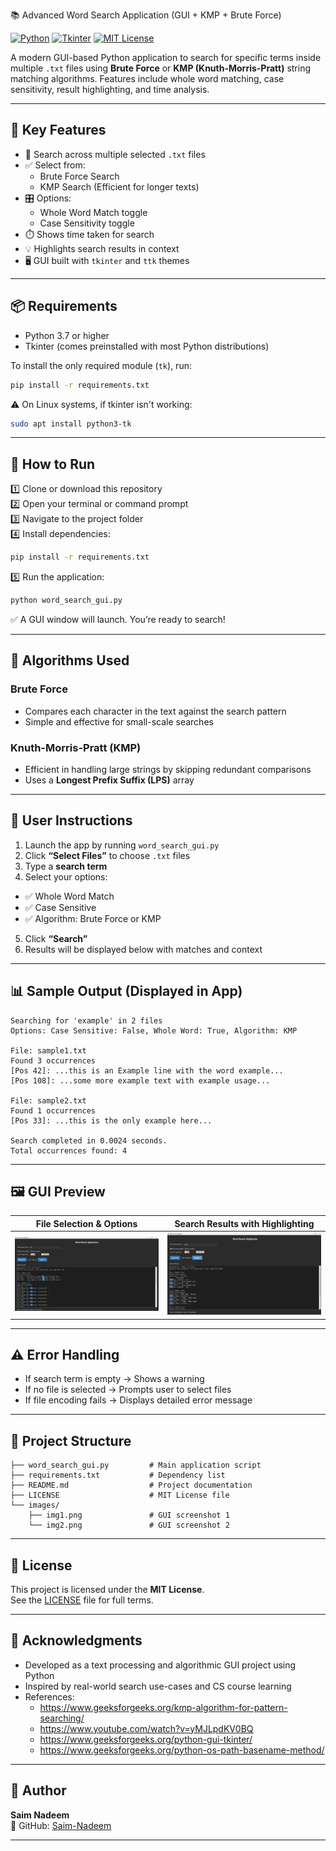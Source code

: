📚 Advanced Word Search Application (GUI + KMP + Brute Force)

[![Python](https://img.shields.io/badge/Built%20with-Python-blue.svg)](https://www.python.org/)
[![Tkinter](https://img.shields.io/badge/GUI-Tkinter-orange.svg)](https://wiki.python.org/moin/TkInter)
[![MIT License](https://img.shields.io/badge/License-MIT-yellow.svg)](LICENSE)

A modern GUI-based Python application to search for specific terms inside multiple `.txt` files using **Brute Force** or **KMP (Knuth-Morris-Pratt)** string matching algorithms. Features include whole word matching, case sensitivity, result highlighting, and time analysis.

---

## 🎯 Key Features

- 🔎 Search across multiple selected `.txt` files
- ✅ Select from:
  - Brute Force Search
  - KMP Search (Efficient for longer texts)
- 🎛️ Options:
  - Whole Word Match toggle
  - Case Sensitivity toggle
- ⏱️ Shows time taken for search
- 💡 Highlights search results in context
- 🖥️ GUI built with `tkinter` and `ttk` themes

---

## 📦 Requirements

- Python 3.7 or higher
- Tkinter (comes preinstalled with most Python distributions)

To install the only required module (`tk`), run:

```bash
pip install -r requirements.txt
```

⚠️ On Linux systems, if tkinter isn't working:

```bash
sudo apt install python3-tk
```

---

## 🚀 How to Run

1️⃣ Clone or download this repository  
2️⃣ Open your terminal or command prompt  
3️⃣ Navigate to the project folder  
4️⃣ Install dependencies:

```bash
pip install -r requirements.txt
```

5️⃣ Run the application:

```bash
python word_search_gui.py
```

✅ A GUI window will launch. You’re ready to search!

---

## 🧠 Algorithms Used

### Brute Force
- Compares each character in the text against the search pattern
- Simple and effective for small-scale searches

### Knuth-Morris-Pratt (KMP)
- Efficient in handling large strings by skipping redundant comparisons
- Uses a **Longest Prefix Suffix (LPS)** array

---

## 🧭 User Instructions

1. Launch the app by running `word_search_gui.py`  
2. Click **“Select Files”** to choose `.txt` files  
3. Type a **search term**  
4. Select your options:
  - ✅ Whole Word Match
  - ✅ Case Sensitive
  - ✅ Algorithm: Brute Force or KMP  
5. Click **“Search”**
6. Results will be displayed below with matches and context

---

## 📊 Sample Output (Displayed in App)

```
Searching for 'example' in 2 files
Options: Case Sensitive: False, Whole Word: True, Algorithm: KMP

File: sample1.txt
Found 3 occurrences
[Pos 42]: ...this is an Example line with the word example...
[Pos 108]: ...some more example text with example usage...

File: sample2.txt
Found 1 occurrences
[Pos 33]: ...this is the only example here...

Search completed in 0.0024 seconds.
Total occurrences found: 4
```

---

## 🖼️ GUI Preview

| File Selection & Options       | Search Results with Highlighting   |
|-------------------------------|------------------------------------|
| ![GUI 1](images/img1.png)     | ![GUI 2](images/img2.png)          |

---

## ⚠️ Error Handling

- If search term is empty → Shows a warning  
- If no file is selected → Prompts user to select files  
- If file encoding fails → Displays detailed error message  

---

## 📁 Project Structure

```
├── word_search_gui.py         # Main application script
├── requirements.txt           # Dependency list
├── README.md                  # Project documentation
├── LICENSE                    # MIT License file
└── images/
    ├── img1.png               # GUI screenshot 1
    └── img2.png               # GUI screenshot 2
```

---

## 🔐 License

This project is licensed under the **MIT License**.  
See the [LICENSE](LICENSE) file for full terms.

---

## 🙌 Acknowledgments

- Developed as a text processing and algorithmic GUI project using Python  
- Inspired by real-world search use-cases and CS course learning  
- References:
  - https://www.geeksforgeeks.org/kmp-algorithm-for-pattern-searching/
  - https://www.youtube.com/watch?v=yMJLpdKV0BQ
  - https://www.geeksforgeeks.org/python-gui-tkinter/
  - https://www.geeksforgeeks.org/python-os-path-basename-method/

---

## 👤 Author

**Saim Nadeem**  
🔗 GitHub: [Saim-Nadeem](https://github.com/Saim-Nadeem)

---

